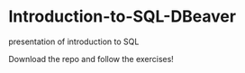 # Introduction-to-SQL-DBeaver
presentation of introduction to SQL

Download the repo and follow the exercises!
